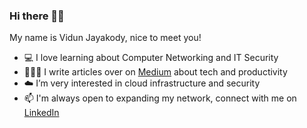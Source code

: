 ### Hi there 👋🏽
My name is Vidun Jayakody, nice to meet you!

- 💻 I love learning about Computer Networking and IT Security 
- 👨🏽‍💻 I write articles over on <a href="http://vidunjayakody.medium.com" target="_blank">Medium</a> about tech and productivity
- ☁️ I’m very interested in cloud infrastructure and security
- 📫 I'm always open to expanding my network, connect with me on <a href="http://linkedin.com/in/vidun-jayakody-5860471b7/" target="_blank">LinkedIn</a>
